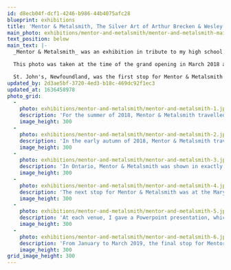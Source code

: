 ```yaml
---
id: d8ecb04f-dcf1-4246-b986-44b4075afc28
blueprint: exhibitions
title: 'Mentor & Metalsmith, The Silver Art of Arthur Brecken & Wesley Harris'
main_photo: exhibitions/mentor-and-metalsmith/mentor-and-metalsmith-main-image.jpg
text_position: below
main_text: |-
  _Mentor & Metalsmith_ was an exhibition in tribute to my high school art teacher, Arthur Brecken, the man who started me in silver work in 1972. The display included 23 of his finest silver pieces and 50 of mine that spanned my career and illlustrated how my style evolved out of his. 

  This photo was taken at the time of the grand opening in March 2018 at the Craft Council of Newfoundland and Labrador main gallery in St. John's. In the foreground can be seen one of several direct pairings of my work with that of my teacher's, namely my full scale Tea Service and Arthur's miniature Doll's Tea Set. A little farther back to the left is a pairing of our sculptural pieces inspired by nature — my Labrador Wave and Arthur's Cattails. In addition to pairings and groupings of our work, the exhibition was also organized around several themes. In this photo, for example, can be seen signage for the themes of Nature & Gardens and Humour. Another theme was The Chinese Influence, and to the right in the photo is a pedestal containing works illustrating the themes of Faith, and Music.  

  St. John's, Newfoundland, was the first stop for Mentor & Metalsmith on a cross-Canada tour of 5 galleries that unfolded over 12 months. Showings in Vancouver, Ontario, Halifax, and Corner Brook followed, and I travelled with the exhibit and met the public at each venue. A fully-illustrated 172 page catalogue was also published. Extra copies remain available for $49 CAD (including shipping). Payment is requested prior to delivery. If interested, please contact me by email: [metalsmith@wesleyharris.ca](mailto:metalsmith@wesleyharris.ca)
updated_by: 2d3ae5bf-3720-4ed3-b18c-469dc92f1ec3
updated_at: 1636458978
photo_grid:
  -
    photo: exhibitions/mentor-and-metalsmith/mentor-and-metalsmith-1.jpg
    description: 'For the summer of 2018, Mentor & Metalsmith travelled to the Craft Council of British Columbia gallery on Granville Island in Vancouver. To the left in this photograph may be seen four of my hollowware pieces that connect to the theme of Gardens & Nature.'
    image_height: 300
  -
    photo: exhibitions/mentor-and-metalsmith/mentor-and-metalsmith-2.jpg
    description: 'In the early autumn of 2018, Mentor & Metalsmith travelled to the Wellington County Museum & Archives in southern Ontario. It was like bringing the exhibit home to the area in which I grew up and where my teacher had lived and worked for the last 47 years of his life. One of the special visitors to this gallery was Canadian silversmith, Lois Etherington Betteridge (above). In 1975, Lois had taught and encouraged me during a five day metalsmithing workshop.'
    image_height: 300
  -
    photo: exhibitions/mentor-and-metalsmith/mentor-and-metalsmith-3.jpg
    description: 'In Ontario, Mentor & Metalsmith was shown in exactly the same gallery as where Arthur Brecken had exhibited a solo show of his work in 1993. In addition to my returning to this room with 23 of his finest silver pieces, an important theme in the tribute was The Chinese Influence (foreground above) recalling Arthur''s youth 100 years ago as the son of missionaries in China.'
    image_height: 300
  -
    photo: exhibitions/mentor-and-metalsmith/mentor-and-metalsmith-4.jpg
    description: 'The next stop for Mentor & Metalsmith was at the Mary E. Black Gallery in Halifax, Nova Scotia. Throughout the tour, I met with groups of students including those at the Ontario College of Art & Design, and with art classes from Erin District High School where Arthur had taught and where I studied. In Halifax, I shared the exhibit with members of the Nova Scotia Metal Arts Guild and with metalsmithing students from the Nova Scotia College of Art & Design.'
    image_height: 300
  -
    photo: exhibitions/mentor-and-metalsmith/mentor-and-metalsmith-5.jpg
    description: 'At each venue, I gave a Powerpoint presentation, which allowed me to share more about Arthur Brecken and his influence. In Halifax, two audience members (now in their late-''80s) had studied Applied Art at Mount Allison University at the same time that Arthur was there. I also shared images showing the technical process behind a few of my pieces.'
    image_height: 300
  -
    photo: exhibitions/mentor-and-metalsmith/mentor-and-metalsmith-6.jpg
    description: 'From January to March 2019, the final stop for Mentor & Metalsmith was at the Tina Dolter Gallery in Corner Brook, Newfoundland. Here I met with art students from Sir Wilfred Grenfell College and gave the Powerpoint presentation twice. Throughout the tour, the media was 100% supportive — in Corner Brook, for example, the generous coverage by Bernice Hillier at CBC Radio stands out.'
    image_height: 300
grid_image_height: 300
---
```


